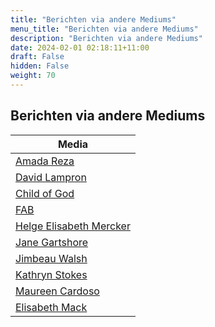 ```yaml
---
title: "Berichten via andere Mediums"
menu_title: "Berichten via andere Mediums"
description: "Berichten via andere Mediums"
date: 2024-02-01 02:18:11+11:00
draft: False
hidden: False
weight: 70
---
```

## Berichten via andere Mediums

| **Media**
|---
| [Amada Reza](/7-nl-other-mediums/7-1-nl-amada-reza/)
| [David Lampron](/7-nl-other-mediums/7-2-nl-david-lampron/)
| [Child of God](/7-nl-other-mediums/7-3-nl-child-of-god/)
| [FAB](/7-nl-other-mediums/7-4-nl-fab/)
| [Helge Elisabeth Mercker](/7-nl-other-mediums/7-5-nl-helge-mercker/)
| [Jane Gartshore](/7-nl-other-mediums/7-6-nl-jane-gartshore/)
| [Jimbeau Walsh](/7-nl-other-mediums/7-7-nl-jimbeau-walsh/)
| [Kathryn Stokes](/7-nl-other-mediums/7-8-nl-kathryn-stokes/)
| [Maureen Cardoso](/7-nl-other-mediums/7-9-nl-maureen-cardoso/)
| [Elisabeth Mack](/7-nl-other-mediums/7-10-nl-elisabeth-mack/)
